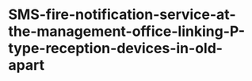 # SMS-fire-notification-service-at-the-management-office-linking-P-type-reception-devices-in-old-apart